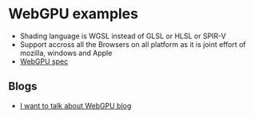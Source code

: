 # WebGPU examples

- Shading language is WGSL instead of GLSL or HLSL or SPIR-V
- Support accross all the Browsers on all platform as it is joint effort of mozilla, windows and Apple
- [WebGPU spec](https://www.w3.org/TR/webgpu/) 


## Blogs
- [I want to talk about WebGPU blog](https://cohost.org/mcc/post/1406157-i-want-to-talk-about)
